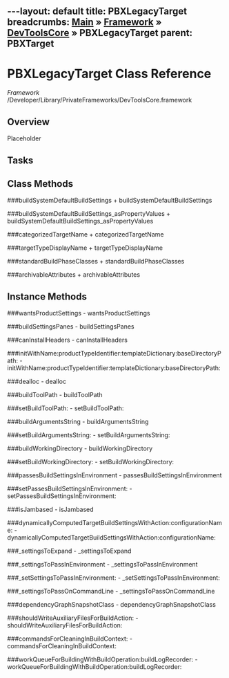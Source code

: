 ---layout: default
title: PBXLegacyTarget
breadcrumbs: <a href="/index.html">Main</a> &raquo; <a href="/Frameworks.html">Framework</a> &raquo; <a href="/Frameworks/DevToolsCore.html">DevToolsCore</a> &raquo; PBXLegacyTarget
parent: PBXTarget 
---
# PBXLegacyTarget Class Reference

*Framework* /Developer/Library/PrivateFrameworks/DevToolsCore.framework

## Overview

Placeholder

## Tasks

## Class Methods

<a name="+buildSystemDefaultBuildSettings"></a>
###buildSystemDefaultBuildSettings
    + buildSystemDefaultBuildSettings

<a name="+buildSystemDefaultBuildSettings_asPropertyValues"></a>
###buildSystemDefaultBuildSettings_asPropertyValues
    + buildSystemDefaultBuildSettings_asPropertyValues

<a name="+categorizedTargetName"></a>
###categorizedTargetName
    + categorizedTargetName

<a name="+targetTypeDisplayName"></a>
###targetTypeDisplayName
    + targetTypeDisplayName

<a name="+standardBuildPhaseClasses"></a>
###standardBuildPhaseClasses
    + standardBuildPhaseClasses

<a name="+archivableAttributes"></a>
###archivableAttributes
    + archivableAttributes

## Instance Methods

<a name="-wantsProductSettings"></a>
###wantsProductSettings
    - wantsProductSettings

<a name="-buildSettingsPanes"></a>
###buildSettingsPanes
    - buildSettingsPanes

<a name="-canInstallHeaders"></a>
###canInstallHeaders
    - canInstallHeaders

<a name="-initWithName:productTypeIdentifier:templateDictionary:baseDirectoryPath:"></a>
###initWithName:productTypeIdentifier:templateDictionary:baseDirectoryPath:
    - initWithName:productTypeIdentifier:templateDictionary:baseDirectoryPath:

<a name="-dealloc"></a>
###dealloc
    - dealloc

<a name="-buildToolPath"></a>
###buildToolPath
    - buildToolPath

<a name="-setBuildToolPath:"></a>
###setBuildToolPath:
    - setBuildToolPath:

<a name="-buildArgumentsString"></a>
###buildArgumentsString
    - buildArgumentsString

<a name="-setBuildArgumentsString:"></a>
###setBuildArgumentsString:
    - setBuildArgumentsString:

<a name="-buildWorkingDirectory"></a>
###buildWorkingDirectory
    - buildWorkingDirectory

<a name="-setBuildWorkingDirectory:"></a>
###setBuildWorkingDirectory:
    - setBuildWorkingDirectory:

<a name="-passesBuildSettingsInEnvironment"></a>
###passesBuildSettingsInEnvironment
    - passesBuildSettingsInEnvironment

<a name="-setPassesBuildSettingsInEnvironment:"></a>
###setPassesBuildSettingsInEnvironment:
    - setPassesBuildSettingsInEnvironment:

<a name="-isJambased"></a>
###isJambased
    - isJambased

<a name="-dynamicallyComputedTargetBuildSettingsWithAction:configurationName:"></a>
###dynamicallyComputedTargetBuildSettingsWithAction:configurationName:
    - dynamicallyComputedTargetBuildSettingsWithAction:configurationName:

<a name="-_settingsToExpand"></a>
###_settingsToExpand
    - _settingsToExpand

<a name="-_settingsToPassInEnvironment"></a>
###_settingsToPassInEnvironment
    - _settingsToPassInEnvironment

<a name="-_setSettingsToPassInEnvironment:"></a>
###_setSettingsToPassInEnvironment:
    - _setSettingsToPassInEnvironment:

<a name="-_settingsToPassOnCommandLine"></a>
###_settingsToPassOnCommandLine
    - _settingsToPassOnCommandLine

<a name="-dependencyGraphSnapshotClass"></a>
###dependencyGraphSnapshotClass
    - dependencyGraphSnapshotClass

<a name="-shouldWriteAuxiliaryFilesForBuildAction:"></a>
###shouldWriteAuxiliaryFilesForBuildAction:
    - shouldWriteAuxiliaryFilesForBuildAction:

<a name="-commandsForCleaningInBuildContext:"></a>
###commandsForCleaningInBuildContext:
    - commandsForCleaningInBuildContext:

<a name="-workQueueForBuildingWithBuildOperation:buildLogRecorder:"></a>
###workQueueForBuildingWithBuildOperation:buildLogRecorder:
    - workQueueForBuildingWithBuildOperation:buildLogRecorder:

